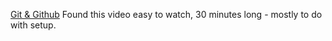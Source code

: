 [Git & Github](https://www.youtube.com/watch?v=SWYqp7iY_Tc&t=1696s ) Found this video easy to watch, 30 minutes long - mostly to do with setup.
